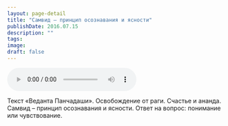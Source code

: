 ```yaml
---
layout: page-detail
title: "Самвид – принцип осознавания и ясности"
publishDate: 2016.07.15
description: ""
tags:
image:
draft: false
---
```


<audio title="2016.07.15 - Самвид – принцип осознавания и ясности.mp3" src="/upload/iblock/b2c/b2ca881856da18321fc6c8c059b0d10f.mp3" controls=""></audio>

 Текст «Веданта Панчадаши». Освобождение от раги. Счастье и ананда. Самвид – принцип осознавания и ясности. Ответ на вопрос: понимание или чувствование. 

  
